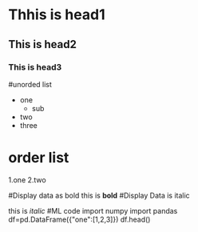 # Thhis is head1
## This is head2
### This is head3

#unorded list
* one
  * sub
 * two
  * three
# order list
   1.one
   2.two
   
  #Display data as bold 
  this is **bold**
  #Display Data is italic
  
  this is *italic*
 #ML code
   import numpy
   import pandas
   df=pd.DataFrame({"one":[1,2,3]})
   df.head()
